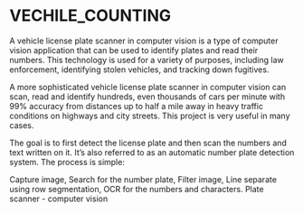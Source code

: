 # VECHILE_COUNTING
A vehicle license plate scanner in computer vision is a type of computer vision application that can be used to identify plates and read their numbers. This technology is used for a variety of purposes, including law enforcement, identifying stolen vehicles, and tracking down fugitives.

A more sophisticated vehicle license plate scanner in computer vision can scan, read and identify hundreds, even thousands of cars per minute with 99% accuracy from distances up to half a mile away in heavy traffic conditions on highways and city streets. This project is very useful in many cases. 

The goal is to first detect the license plate and then scan the numbers and text written on it. It’s also referred to as an automatic number plate detection system. The process is simple:

Capture image,
Search for the number plate,
Filter image,
Line separate using row segmentation,
OCR for the numbers and characters.
Plate scanner - computer vision
